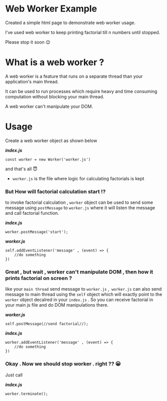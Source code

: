 # Web Worker Example

Created a simple html page to demonstrate web worker usage.

I've used web worker to keep printing factorial till n numbers until stopped.

Please stop it soon 😉

# What is a web worker ?

A web worker is a feature that runs on a separate thread than your application's main thread.

It can be used to run processes which require heavy and time consuming computation without blocking your main thread.

A web worker can't manipulate your DOM.

# Usage

Create a web worker object as shown below

***index.js***
``` 
const worker = new Worker('worker.js')
```

and that's all 😇

- `worker.js` is the file where logic for calculating factorials is kept

### But How will factorial calculation start !?

to invoke factorial calculation , `worker` object can be used to send some message using `postMessage` to `worker.js` where it will listen the message and call factorial function.

***index.js***
```
worker.postMessage('start');
```

***worker.js***

```
self.addEventListener('message' , (event) => {
    //do something
})
```

### Great , but wait , worker can't manipulate DOM , then how it prints factorial on screen ?

like your `main thread` send message to `worker.js` ,` worker.js` can also send message to main thread using the `self` object which will exactly point to the `worker` object decalred in your `index.js` . So you can receive factorial in your main js file and do DOM manipulations there.

***worker.js***
```
self.postMessage(//send factorial//);
```

***index.js***

```
worker.addEventListener('message' , (event) => {
    //do something
})
```

### Okay . Now we should stop worker . right ?? 😀

Just call

***index.js***
```
worker.terminate();
```